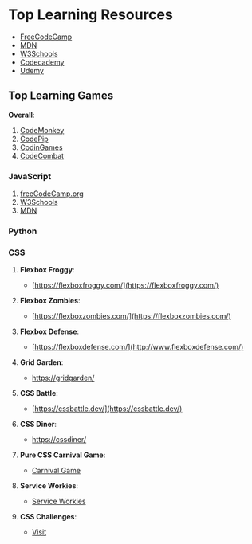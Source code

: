 # Top Learning Resources

- [FreeCodeCamp](https://www.freecodecamp.org/)
- [MDN](https://developer.mozilla.org/en-US/)
- [W3Schools](https://www.w3schools.com/)
- [Codecademy](https://www.codecademy.com/)
- [Udemy](https://www.udemy.com/)

## Top Learning Games

**Overall**:

1. [CodeMonkey](https://www.codemonkey.com/)
2. [CodePip](https://codepip.com/)
3. [CodinGames](https://www.codingame.com/)
4. [CodeCombat](https://www.codecombat.com/)

### JavaScript

1. [freeCodeCamp.org](https://www.freecodecamp.org/learn/javascript-algorithms-and-data-structures-v8/)
2. [W3Schools](https://www.w3schools.com/js/default.asp)
3. [MDN](https://developer.mozilla.org/en-US/docs/Web/JavaScript)

### Python

### CSS

1. **Flexbox Froggy**:
    - [https://flexboxfroggy.com/](https://flexboxfroggy.com/)

2. **Flexbox Zombies**:
    - [https://flexboxzombies.com/](https://flexboxzombies.com/)

3. **Flexbox Defense**:
    - [https://flexboxdefense.com/](http://www.flexboxdefense.com/)

4. **Grid Garden**:
    - [https://gridgarden/](https://cssgridgarden.com/)

5. **CSS Battle**:
    - [https://cssbattle.dev/](https://cssbattle.dev/)

6. **CSS Diner**:
    - [https://cssdiner/](https://flukeout.github.io/)

7. **Pure CSS Carnival Game**:
    - [Carnival Game](https://codepen.io/una/pen/NxZaNr)

8. **Service Workies**:
    - [Service Workies](https://serviceworkies.com/)

9. **CSS Challenges**:
    - [Visit](https://css-challenges.com/)
